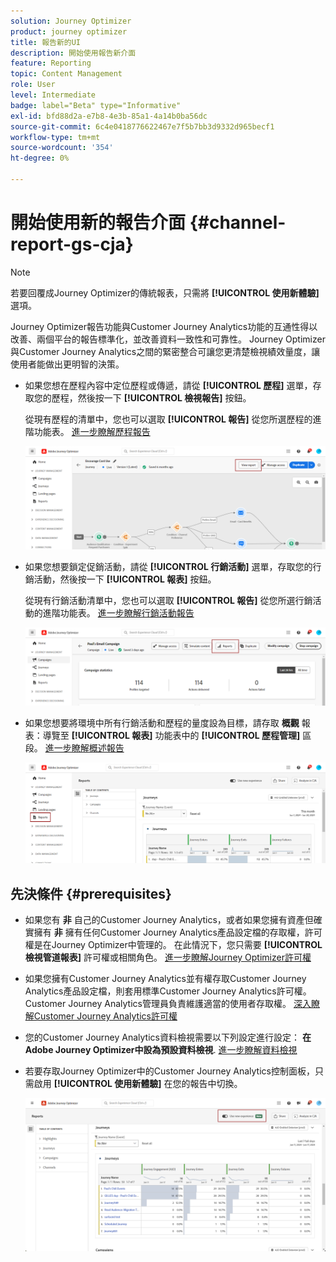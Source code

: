 ```yaml
---
solution: Journey Optimizer
product: journey optimizer
title: 報告新的UI
description: 開始使用報告新介面
feature: Reporting
topic: Content Management
role: User
level: Intermediate
badge: label="Beta" type="Informative"
exl-id: bfd88d2a-e7b8-4e3b-85a1-4a14b0ba56dc
source-git-commit: 6c4e0418776622467e7f5b7bb3d9332d965becf1
workflow-type: tm+mt
source-wordcount: '354'
ht-degree: 0%

---
```


# 開始使用新的報告介面 {#channel-report-gs-cja}

>[!NOTE]
>
> 若要回覆成Journey Optimizer的傳統報表，只需將 **[!UICONTROL 使用新體驗]** 選項。

Journey Optimizer報告功能與Customer Journey Analytics功能的互通性得以改善、兩個平台的報告標準化，並改善資料一致性和可靠性。 Journey Optimizer與Customer Journey Analytics之間的緊密整合可讓您更清楚檢視績效量度，讓使用者能做出更明智的決策。

* 如果您想在歷程內容中定位歷程或傳遞，請從 **[!UICONTROL 歷程]** 選單，存取您的歷程，然後按一下 **[!UICONTROL 檢視報告]** 按鈕。

  從現有歷程的清單中，您也可以選取 **[!UICONTROL 報告]** 從您所選歷程的進階功能表。 [進一步瞭解歷程報告](journey-global-report-cja.md)

  ![](assets/gs-cja-report-3.png)

* 如果您想要鎖定促銷活動，請從 **[!UICONTROL 行銷活動]** 選單，存取您的行銷活動，然後按一下 **[!UICONTROL 報表]** 按鈕。

  從現有行銷活動清單中，您也可以選取 **[!UICONTROL 報告]** 從您所選行銷活動的進階功能表。 [進一步瞭解行銷活動報告](campaign-global-report-cja.md)

  ![](assets/gs-cja-report-2.png)

* 如果您想要將環境中所有行銷活動和歷程的量度設為目標，請存取 **概觀** 報表：導覽至 **[!UICONTROL 報表]** 功能表中的 **[!UICONTROL 歷程管理]** 區段。 [進一步瞭解概述報告](channel-report-cja.md)

  ![](assets/gs-cja-report-1.png)

## 先決條件 {#prerequisites}

* 如果您有 **非** 自己的Customer Journey Analytics，或者如果您擁有資產但確實擁有 **非** 擁有任何Customer Journey Analytics產品設定檔的存取權，許可權是在Journey Optimizer中管理的。 在此情況下，您只需要 **[!UICONTROL 檢視管道報表]** 許可權或相關角色。 [進一步瞭解Journey Optimizer許可權](../administration/permissions.md)
* 如果您擁有Customer Journey Analytics並有權存取Customer Journey Analytics產品設定檔，則套用標準Customer Journey Analytics許可權。 Customer Journey Analytics管理員負責維護適當的使用者存取權。 [深入瞭解Customer Journey Analytics許可權](https://experienceleague.adobe.com/en/docs/analytics-platform/using/technotes/access-control)
* 您的Customer Journey Analytics資料檢視需要以下列設定進行設定： **在Adobe Journey Optimizer中設為預設資料檢視**. [進一步瞭解資料檢視](https://experienceleague.adobe.com/en/docs/analytics-platform/using/cja-dataviews/create-dataview)
* 若要存取Journey Optimizer中的Customer Journey Analytics控制面板，只需啟用 **[!UICONTROL 使用新體驗]** 在您的報告中切換。

  ![](assets/cja-option.png)

